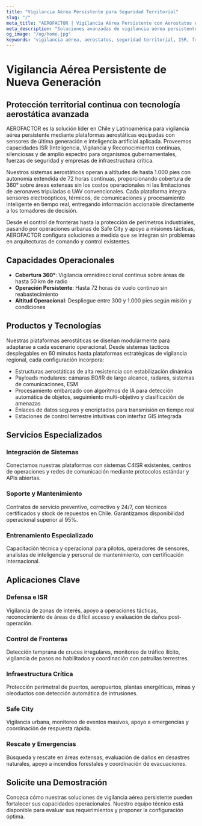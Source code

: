 ```yaml
---
title: "Vigilancia Aérea Persistente para Seguridad Territorial"
slug: "/"
meta_title: "AEROFACTOR | Vigilancia Aérea Persistente con Aerostatos en Chile"
meta_description: "Soluciones avanzadas de vigilancia aérea persistente con aerostatos, sensores multi-espectro e inteligencia artificial para seguridad territorial, fronteras e infraestructura crítica."
og_image: "/og/home.jpg"
keywords: "vigilancia aérea, aerostatos, seguridad territorial, ISR, fronteras, infraestructura crítica"
---
```


# Vigilancia Aérea Persistente de Nueva Generación

## Protección territorial continua con tecnología aerostática avanzada

AEROFACTOR es la solución líder en Chile y Latinoamérica para vigilancia aérea persistente mediante plataformas aerostáticas equipadas con sensores de última generación e inteligencia artificial aplicada. Proveemos capacidades ISR (Inteligencia, Vigilancia y Reconocimiento) continuas, silenciosas y de amplio espectro para organismos gubernamentales, fuerzas de seguridad y empresas de infraestructura crítica.

Nuestros sistemas aerostáticos operan a altitudes de hasta 1.000 pies con autonomía extendida de 72 horas continuas, proporcionando cobertura de 360° sobre áreas extensas sin los costos operacionales ni las limitaciones de aeronaves tripuladas o UAV convencionales. Cada plataforma integra sensores electroópticos, térmicos, de comunicaciones y procesamiento inteligente en tiempo real, entregando información accionable directamente a los tomadores de decisión.

Desde el control de fronteras hasta la protección de perímetros industriales, pasando por operaciones urbanas de Safe City y apoyo a misiones tácticas, AEROFACTOR configura soluciones a medida que se integran sin problemas en arquitecturas de comando y control existentes.

## Capacidades Operacionales

- **Cobertura 360°**: Vigilancia omnidireccional continua sobre áreas de hasta 50 km de radio
- **Operación Persistente**: Hasta 72 horas de vuelo continuo sin reabastecimiento
- **Altitud Operacional**: Despliegue entre 300 y 1.000 pies según misión y condiciones

## Productos y Tecnologías

Nuestras plataformas aerostáticas se diseñan modularmente para adaptarse a cada escenario operacional. Desde sistemas tácticos desplegables en 60 minutos hasta plataformas estratégicas de vigilancia regional, cada configuración incorpora:

- Estructuras aerostáticas de alta resistencia con estabilización dinámica
- Payloads modulares: cámaras EO/IR de largo alcance, radares, sistemas de comunicaciones, ESM
- Procesamiento embarcado con algoritmos de IA para detección automática de objetos, seguimiento multi-objetivo y clasificación de amenazas
- Enlaces de datos seguros y encriptados para transmisión en tiempo real
- Estaciones de control terrestre intuitivas con interfaz GIS integrada

## Servicios Especializados

### Integración de Sistemas
Conectamos nuestras plataformas con sistemas C4ISR existentes, centros de operaciones y redes de comunicación mediante protocolos estándar y APIs abiertas.

### Soporte y Mantenimiento
Contratos de servicio preventivo, correctivo y 24/7, con técnicos certificados y stock de repuestos en Chile. Garantizamos disponibilidad operacional superior al 95%.

### Entrenamiento Especializado
Capacitación técnica y operacional para pilotos, operadores de sensores, analistas de inteligencia y personal de mantenimiento, con certificación internacional.

## Aplicaciones Clave

### Defensa e ISR
Vigilancia de zonas de interés, apoyo a operaciones tácticas, reconocimiento de áreas de difícil acceso y evaluación de daños post-operación.

### Control de Fronteras
Detección temprana de cruces irregulares, monitoreo de tráfico ilícito, vigilancia de pasos no habilitados y coordinación con patrullas terrestres.

### Infraestructura Crítica
Protección perimetral de puertos, aeropuertos, plantas energéticas, minas y oleoductos con detección automática de intrusiones.

### Safe City
Vigilancia urbana, monitoreo de eventos masivos, apoyo a emergencias y coordinación de respuesta rápida.

### Rescate y Emergencias
Búsqueda y rescate en áreas extensas, evaluación de daños en desastres naturales, apoyo a incendios forestales y coordinación de evacuaciones.

## Solicite una Demostración

Conozca cómo nuestras soluciones de vigilancia aérea persistente pueden fortalecer sus capacidades operacionales. Nuestro equipo técnico está disponible para evaluar sus requerimientos y proponer la configuración óptima.
